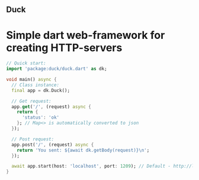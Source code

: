 <h2>Duck</h2>
<h1>Simple dart web-framework for creating HTTP-servers</h1>

```dart
// Quick start:
import 'package:duck/duck.dart' as dk;

void main() async {
  // Class instance:
  final app = dk.Duck();

  // Get request:
  app.get('/', (request) async {
    return {
      'status': 'ok'
    }; // Map<> is automatically converted to json
  });

  // Post request:
  app.post('/', (request) async {
    return 'You sent: ${await dk.getBody(request)}\n'; 
  }); 

  await app.start(host: 'localhost', port: 1209); // Default - http://localhost:1209/
}
```
